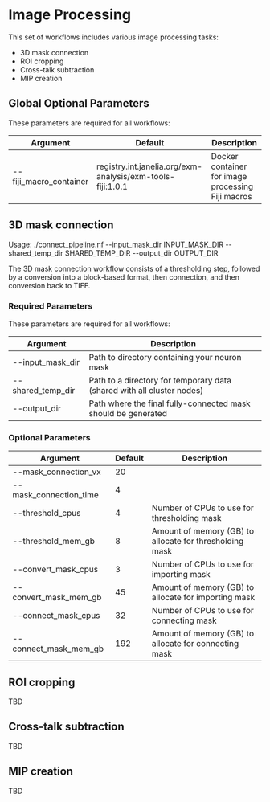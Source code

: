 # Image Processing

This set of workflows includes various image processing tasks:
* 3D mask connection
* ROI cropping
* Cross-talk subtraction
* MIP creation

## Global Optional Parameters

These parameters are required for all workflows:

| Argument   | Default | Description                                                                           |
|------------|---------|---------------------------------------------------------------------------------------|
| --fiji_macro_container | registry.int.janelia.org/exm-analysis/exm-tools-fiji:1.0.1 | Docker container for image processing Fiji macros |

## 3D mask connection

Usage: 
    ./connect_pipeline.nf --input_mask_dir INPUT_MASK_DIR --shared_temp_dir SHARED_TEMP_DIR --output_dir OUTPUT_DIR

The 3D mask connection workflow consists of a thresholding step, followed by a conversion into a block-based format, then connection, and then conversion back to TIFF.

### Required Parameters

These parameters are required for all workflows:

| Argument   | Description                                                                           |
|------------|---------------------------------------------------------------------------------------|
| --input_mask_dir | Path to directory containing your neuron mask |
| --shared_temp_dir | Path to a directory for temporary data (shared with all cluster nodes) |
| --output_dir | Path where the final fully-connected mask should be generated |

### Optional Parameters

| Argument   | Default | Description                                                                           |
|------------|---------|---------------------------------------------------------------------------------------|
| --mask_connection_vx | 20 |  |
| --mask_connection_time | 4 |  |
| --threshold_cpus | 4 | Number of CPUs to use for thresholding mask |
| --threshold_mem_gb | 8 | Amount of memory (GB) to allocate for thresholding mask |
| --convert_mask_cpus | 3 | Number of CPUs to use for importing mask |
| --convert_mask_mem_gb | 45 | Amount of memory (GB) to allocate for importing mask |
| --connect_mask_cpus | 32 | Number of CPUs to use for connecting mask |
| --connect_mask_mem_gb | 192 | Amount of memory (GB) to allocate for connecting mask |

## ROI cropping

TBD

## Cross-talk subtraction

TBD

## MIP creation

TBD
